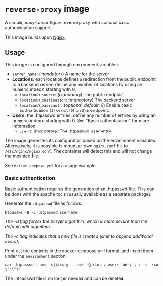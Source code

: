 `reverse-proxy` image
=====================

A simple, easy-to-configure reverse proxy with optional basic authentication support.

This image builds upon [Nginx](https://hub.docker.com/_/nginx).

## Usage

This image is configured through environment variables:

-	`server_name`: (_mandatory_) A name for the server
-	**Locations**: each location defines a redirection from the public endpoint to a backend server; define any number of locations by using an numeric index _n_ starting with 0.
	-	`location`_n_`_source`: (_mandatory_) The public endpoint
	-	`location`_n_`_destination`: (_mandatory_) The backend server
	-	`location`_n_`_basicauth`: (_optional, default: 0_) Enable basic authentication (`1`) or not (`0`) on this endpoint.
-	**Users**: the .htpasswd entries; define any number of entries by using an numeric index _n_ starting with 0. See "Basic authentication" for more information.
	-	`user`_n_: (_mandatory_) The .htpasswd user entry

The image generates its configuration based on the environment variables. Alternatively, it is possible to mount an own `nginx.conf` file to `/etc/nginx/nginx.conf`. The container will detect this and will not change the mounted file.

See `docker-compose.yml` for a usage example.

### Basic authentication

Basic authentication requires the generation of an .htpasswd file. This can be done with the apache tools (usually available as a separate package).

Generate the `.htpasswd` file as follows:
```
htpasswd -B -c .htpasswd username
```
_The -B flag forces the bcrypt algorithm, which is more secure than the default md5 algorithm._

_The -c flag indicates that a new file is created (omit to append additional users)._


Print out the contents in the docker-compose.yml format, and insert them under the `environment` section:
```
cat .htpasswd | sed 's|$|$$|g' | awk "{print \"user\" NR-1 \": '\" \$0 \"'\"}"
```

The .htpasswd file is no longer needed and can be deleted.